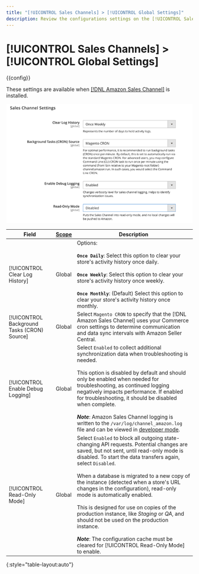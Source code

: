 ```yaml
---
title: "[!UICONTROL Sales Channels] > [!UICONTROL Global Settings]"
description: Review the configurations settings on the [!UICONTROL Sales Channels] > [!UICONTROL Global Settings] page of the Commerce Admin.
---
```

# [!UICONTROL Sales Channels] > [!UICONTROL Global Settings]

{{config}}

These settings are available when [[!DNL Amazon Sales Channel]](https://experienceleague.adobe.com/docs/commerce-channels/amazon/getting-started/install.html) is installed.

![Sales Channel Settings](./assets/config-sales-channel-global-settings.png)<!-- zoom -->

|Field|[Scope](../getting-started/websites-stores-views.md#scope-settings)|Description|
|-----|---------|------|
|[!UICONTROL Clear Log History]|Global|Options:<br/><br/>**`Once Daily`**: Select this option to clear your store's activity history once daily.<br/><br/>**`Once Weekly`**: Select this option to clear your store's activity history once weekly.<br/><br/>**`Once Monthly`**: (Default) Select this option to clear your store's activity history once monthly.|
|[!UICONTROL Background Tasks (CRON) Source]|Global|Select `Magento CRON` to specify that the [!DNL Amazon Sales Channel] uses your Commerce cron settings to determine communication and data sync intervals with Amazon Seller Central.|
|[!UICONTROL Enable Debug Logging]|Global|Select `Enabled` to collect additional synchronization data when troubleshooting is needed.<br/><br/>This option is disabled by default and should only be enabled when needed for troubleshooting, as continued logging negatively impacts performance. If enabled for troubleshooting, it should be disabled when complete.<br/><br/>**_Note_**: Amazon Sales Channel logging is written to the `/var/log/channel_amazon.log` file and can be viewed in [developer mode](https://docs.magento.com/user-guide/magento/installation-modes.html).|
|[!UICONTROL Read-Only Mode]|Global|Select `Enabled` to block all outgoing state-changing API requests. Potential changes are saved, but not sent, until read-only mode is disabled. To start the data transfers again, select `Disabled`.<br/><br/>When a database is migrated to a new copy of the instance (detected when a store's URL changes in the configuration), read-only mode is automatically enabled.<br/><br/>This is designed for use on copies of the production instance, like _Staging_ or _QA_, and should not be used on the production instance.<br/><br/>**_Note_**: The configuration cache must be cleared for [!UICONTROL Read-Only Mode] to enable.|

{:style="table-layout:auto"}
